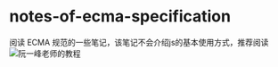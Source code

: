 # notes-of-ecma-specification
阅读 ECMA 规范的一些笔记，该笔记不会介绍js的基本使用方式，推荐阅读![阮一峰老师的教程](https://wangdoc.com/javascript/)
